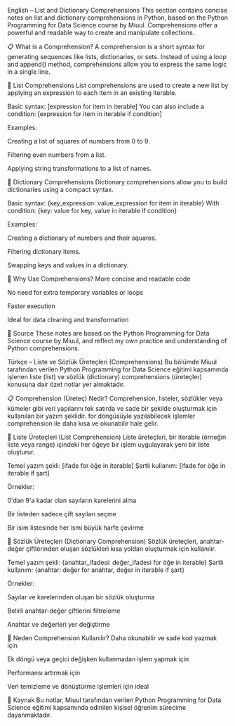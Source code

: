 English – List and Dictionary Comprehensions
This section contains concise notes on list and dictionary comprehensions in Python, based on the Python Programming for Data Science course by Miuul. Comprehensions offer a powerful and readable way to create and manipulate collections.

📋 What is a Comprehension?
A comprehension is a short syntax for generating sequences like lists, dictionaries, or sets.
Instead of using a loop and append() method, comprehensions allow you to express the same logic in a single line.

📌 List Comprehensions
List comprehensions are used to create a new list by applying an expression to each item in an existing iterable.

Basic syntax:
[expression for item in iterable]
You can also include a condition:
[expression for item in iterable if condition]

Examples:

Creating a list of squares of numbers from 0 to 9.

Filtering even numbers from a list.

Applying string transformations to a list of names.

📌 Dictionary Comprehensions
Dictionary comprehensions allow you to build dictionaries using a compact syntax.

Basic syntax:
{key_expression: value_expression for item in iterable}
With condition:
{key: value for key, value in iterable if condition}

Examples:

Creating a dictionary of numbers and their squares.

Filtering dictionary items.

Swapping keys and values in a dictionary.

🎯 Why Use Comprehensions?
More concise and readable code

No need for extra temporary variables or loops

Faster execution

Ideal for data cleaning and transformation

📌 Source
These notes are based on the Python Programming for Data Science course by Miuul, and reflect my own practice and understanding of Python comprehensions.

Türkçe – Liste ve Sözlük Üreteçleri (Comprehensions)
Bu bölümde Miuul tarafından verilen Python Programming for Data Science eğitimi kapsamında işlenen liste (list) ve sözlük (dictionary) comprehensions (üreteçler) konusuna dair özet notlar yer almaktadır.

📋 Comprehension (Üreteç) Nedir?
Comprehension, listeler, sözlükler veya kümeler gibi veri yapılarını tek satırda ve sade bir şekilde oluşturmak için kullanılan bir yazım şeklidir.
for döngüsüyle yazılabilecek işlemler comprehension ile daha kısa ve okunabilir hale gelir.

📌 Liste Üreteçleri (List Comprehension)
Liste üreteçleri, bir iterable (örneğin liste veya range) içindeki her öğeye bir işlem uygulayarak yeni bir liste oluşturur.

Temel yazım şekli:
[ifade for öğe in iterable]
Şartlı kullanım:
[ifade for öğe in iterable if şart]

Örnekler:

0'dan 9'a kadar olan sayıların karelerini alma

Bir listeden sadece çift sayıları seçme

Bir isim listesinde her ismi büyük harfe çevirme

📌 Sözlük Üreteçleri (Dictionary Comprehension)
Sözlük üreteçleri, anahtar-değer çiftlerinden oluşan sözlükleri kısa yoldan oluşturmak için kullanılır.

Temel yazım şekli:
{anahtar_ifadesi: değer_ifadesi for öğe in iterable}
Şartlı kullanım:
{anahtar: değer for anahtar, değer in iterable if şart}

Örnekler:

Sayılar ve karelerinden oluşan bir sözlük oluşturma

Belirli anahtar-değer çiftlerini filtreleme

Anahtar ve değerleri yer değiştirme

🎯 Neden Comprehension Kullanılır?
Daha okunabilir ve sade kod yazmak için

Ek döngü veya geçici değişken kullanmadan işlem yapmak için

Performansı artırmak için

Veri temizleme ve dönüştürme işlemleri için ideal

📌 Kaynak
Bu notlar, Miuul tarafından verilen Python Programming for Data Science eğitimi kapsamında edinilen kişisel öğrenim sürecime dayanmaktadır.
